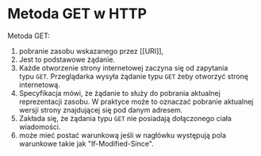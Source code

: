 # Metoda GET w HTTP
Metoda GET: 
1. pobranie zasobu wskazanego przez [[URI]], 
2. Jest to podstawowe żądanie. 
3. Każde otworzenie strony internetowej zaczyna się od zapytania typu `GET`. Przeglądarka wysyła żądanie typu `GET` żeby otworzyć stronę internetową. 
4. Specyfikacja mówi, że żądanie to służy do pobrania aktualnej reprezentacji zasobu. W praktyce może to oznaczać pobranie aktualnej wersji strony znajdującej się pod danym adresem. 
5. Zakłada się, że żądania typu `GET` nie posiadają dołączonego ciała wiadomości.
6. może mieć postać warunkową jeśli w nagłówku występują pola warunkowe takie jak "If-Modified-Since". 